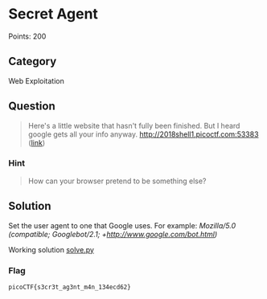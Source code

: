 # Secret Agent
Points: 200

## Category
Web Exploitation

## Question
>Here's a little website that hasn't fully been finished. But I heard google gets all your info anyway. http://2018shell1.picoctf.com:53383 ([link](http://2018shell1.picoctf.com:53383/)) 

### Hint
>How can your browser pretend to be something else?

## Solution
Set the user agent to one that Google uses. For example: _Mozilla/5.0 (compatible; Googlebot/2.1; +http://www.google.com/bot.html)_

Working solution [solve.py](solution/solve.py)

### Flag
`picoCTF{s3cr3t_ag3nt_m4n_134ecd62}`
